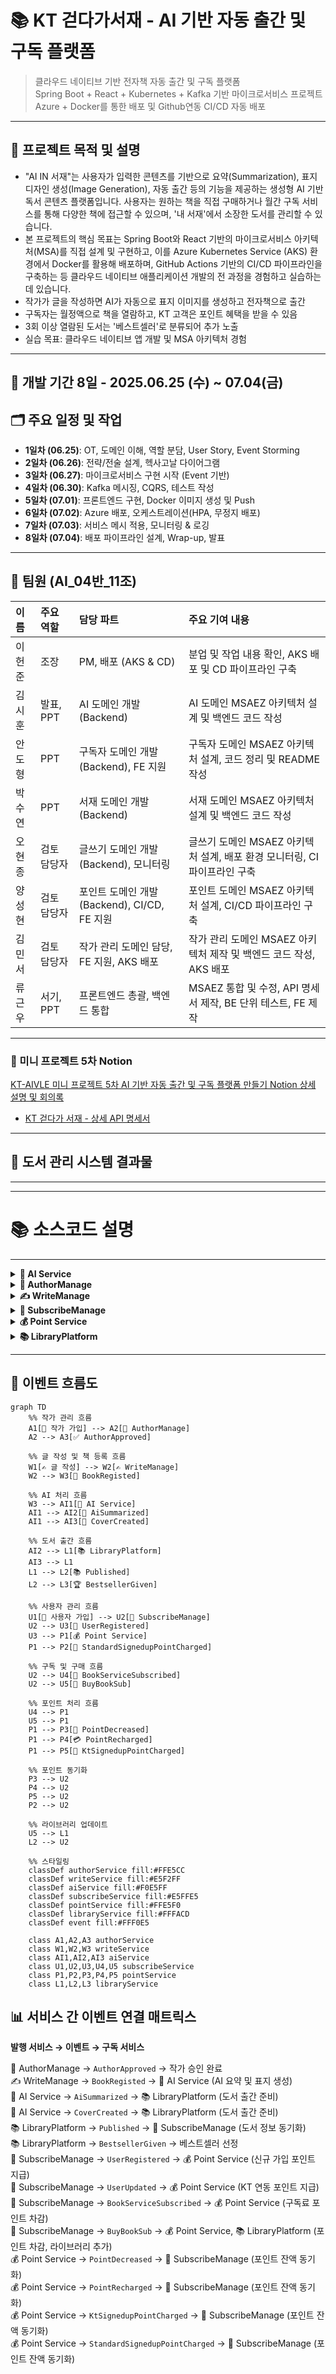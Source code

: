 # 📚 KT 걷다가서재 - AI 기반 자동 출간 및 구독 플랫폼

> 클라우드 네이티브 기반 전자책 자동 출간 및 구독 플랫폼  
> Spring Boot + React + Kubernetes + Kafka 기반 마이크로서비스 프로젝트  
> Azure + Docker를 통한 배포 및 Github연동 CI/CD 자동 배포   

---

## 📝 프로젝트 목적 및 설명
- "AI IN 서재"는 사용자가 입력한 콘텐츠를 기반으로 요약(Summarization), 표지 디자인 생성(Image Generation), 자동 출간 등의 기능을 제공하는 생성형 AI 기반 독서 콘텐츠 플랫폼입니다. 사용자는 원하는 책을 직접 구매하거나 월간 구독 서비스를 통해 다양한 책에 접근할 수 있으며, '내 서재'에서 소장한 도서를 관리할 수 있습니다.
- 본 프로젝트의 핵심 목표는 Spring Boot와 React 기반의 마이크로서비스 아키텍처(MSA)를 직접 설계 및 구현하고, 이를 Azure Kubernetes Service (AKS) 환경에서 Docker를 활용해 배포하며, GitHub Actions 기반의 CI/CD 파이프라인을 구축하는 등 클라우드 네이티브 애플리케이션 개발의 전 과정을 경험하고 실습하는 데 있습니다.
- 작가가 글을 작성하면 AI가 자동으로 표지 이미지를 생성하고 전자책으로 출간
- 구독자는 월정액으로 책을 열람하고, KT 고객은 포인트 혜택을 받을 수 있음
- 3회 이상 열람된 도서는 '베스트셀러'로 분류되어 추가 노출
- 실습 목표: 클라우드 네이티브 앱 개발 및 MSA 아키텍처 경험

---

## 📆 개발 기간 8일 - 2025.06.25 (수) ~ 07.04(금)

## 🗂️ 주요 일정 및 작업
- **1일차 (06.25)**: OT, 도메인 이해, 역할 분담, User Story, Event Storming
- **2일차 (06.26)**: 전략/전술 설계, 헥사고날 다이어그램
- **3일차 (06.27)**: 마이크로서비스 구현 시작 (Event 기반)
- **4일차 (06.30)**: Kafka 메시징, CQRS, 테스트 작성
- **5일차 (07.01)**: 프론트엔드 구현, Docker 이미지 생성 및 Push
- **6일차 (07.02)**: Azure 배포, 오케스트레이션(HPA, 무정지 배포)
- **7일차 (07.03)**: 서비스 메시 적용, 모니터링 & 로깅
- **8일차 (07.04)**: 배포 파이프라인 설계, Wrap-up, 발표

---

## 👥 팀원 (AI_04반_11조)

| 이름 | 주요 역할 | 담당 파트 | 주요 기여 내용 |
| :---------- | :--- | :--- | :--- |
| 이헌준 | 조장 | PM, 배포 (AKS & CD) | 분업 및 작업 내용 확인, AKS 배포 및 CD 파이프라인 구축 |
| 김시훈 | 발표, PPT | AI 도메인 개발 (Backend) | AI 도메인 MSAEZ 아키텍처 설계 및 백엔드 코드 작성 |
| 안도형 | PPT | 구독자 도메인 개발 (Backend), FE 지원 | 구독자 도메인 MSAEZ 아키텍처 설계, 코드 정리 및 README 작성 |
| 박수연 | PPT | 서재 도메인 개발 (Backend) | 서재 도메인 MSAEZ 아키텍처 설계 및 백엔드 코드 작성 |
| 오현종 | 검토 담당자 | 글쓰기 도메인 개발 (Backend), 모니터링 | 글쓰기 도메인 MSAEZ 아키텍처 설계, 배포 환경 모니터링, CI 파이프라인 구축 |
| 양성현 | 검토 담당자 | 포인트 도메인 개발 (Backend), CI/CD, FE 지원 | 포인트 도메인 MSAEZ 아키텍처 설계, CI/CD 파이프라인 구축 |
| 김민서 | 검토 담당자 | 작가 관리 도메인 담당, FE 지원, AKS 배포 | 작가 관리 도메인 MSAEZ 아키텍처 제작 및 백엔드 코드 작성, AKS 배포 |
| 류근우 | 서기, PPT | 프론트엔드 총괄, 백엔드 통합 | MSAEZ 통합 및 수정, API 명세서 제작, BE 단위 테스트, FE 제작 |

---

### 📁 미니 프로젝트 5차 Notion  
[KT-AIVLE 미니 프로젝트 5차 AI 기반 자동 출간 및 구독 플랫폼 만들기 Notion 상세 설명 및 회의록](https://www.notion.so/KT-AIVLE-5-21dd02208fab809d91b2d97bc2c7ab09)  
- [KT 걷다가 서재 - 상세 API 명세서](https://www.notion.so/API-227d02208fab80df8d02f035b3a55e0e)  
---

## **📝 도서 관리 시스템 결과물**



---


---

# 📚 소스코드 설명

---

<details>
<summary><strong>🤖 AI Service</strong></summary>

## AI 요약 생성 (ContentAnalyzer)

**트리거**: `BookRegisted` 이벤트 수신  
**처리**: GPT를 활용한 콘텐츠 요약 + 장르 분류  
**발행**: `AiSummarized` 이벤트  
**핵심 로직**: 중복 처리 방지, 2단계 AI 처리 (요약 → 분류)

```java
// AI 요약 생성 - 2단계 처리
String initialSummary = gptService.generateSummary(
    bookRegisted.getContext(), 500, "KO", "일반요약"
);
String classifiedGenre = gptService.classifyGenre(
    bookRegisted.getTitle(), initialSummary
);

// 이벤트 발행
AiSummarized aiSummarized = new AiSummarized(contentAnalyzer);
aiSummarized.publishAfterCommit();
```

## AI 표지 생성 (CoverDesign)

**트리거**: REST API 요청 또는 `AiSummarized` 이벤트  
**처리**: DALL-E를 활용한 표지 이미지 생성  
**발행**: `CoverCreated` 이벤트  
**핵심 로직**: 요약 결과 활용으로 고품질 표지 생성

```java
// AI 표지 생성
DalleService dalleService = new DalleService();
String imageUrl = dalleService.generateCoverImage(title, context);

// 요약 결과 활용한 고품질 표지 생성
String contextForImage = analyzer.getSummary() != null ? 
    analyzer.getSummary() : analyzer.getContext();

// 이벤트 발행
CoverCreated coverCreated = new CoverCreated(coverDesign);
coverCreated.publishAfterCommit();
```

## PolicyHandler

**트리거**: Kafka 이벤트 스트림 수신  
**처리**: 이벤트 기반 순차 처리 및 중복 방지  
**핵심 로직**: 중복 처리 방지, 순차 실행, 품질 개선 처리

```java
// BookRegisted 이벤트 처리 - 순차적 AI 처리
@StreamListener(condition = "headers['type']=='BookRegisted'")
public void wheneverBookRegisted_ProcessSequentially(@Payload BookRegisted bookRegisted) {
    // 중복 처리 방지
    if (contentAnalysisExists && coverExists) {
        return;
    }
    
    // 순차적 AI 처리
    ContentAnalyzer.aiSummarize(event);
    CoverDesign.autoCoverGeneratePolicy(event);
}
```


</details>

<details>
<summary><strong>👤 AuthorManage</strong></summary>

## 작가 승인 처리 (AuthorAggregate)

**트리거**: 관리자의 `등록 승인` 커맨드  
**처리**: 작가 승인 상태 업데이트  
**발행**: `AuthorApproved` 이벤트  
**핵심 로직**: 관리자 승인 워크플로우, 작가 상태 관리

```java
// 작가 승인 이벤트 발행
AuthorApproved authorApproved = new AuthorApproved(author);
authorApproved.setAuthorId(author.getAuthorId());
authorApproved.setIsApproved(true);
```

## AuthorApproved 이벤트 구조

```java
@Data
public class AuthorApproved extends AbstractEvent {
    private Long authorId;      //  작가 ID
    private Boolean isApproved; //  승인 상태
    private String name;        //  작가 이름
}
```

</details>

<details>
<summary><strong>✍️ WriteManage</strong></summary>

## 책 등록 처리 (WritingAggregate)

**트리거**: 작가의 `책 등록` 커맨드  
**처리**: 책 정보 저장 및 등록 상태 설정  
**발행**: `BookRegisted` 이벤트  
**핵심 로직**: 작가 인증 후 책 등록, 글 작성/수정/삭제 관리

```java
// 책 등록 이벤트 발행
BookRegisted bookRegisted = new BookRegisted(writing);
bookRegisted.setBookId(writing.getBookId());
bookRegisted.setTitle(writing.getTitle());
bookRegisted.setRegistration(true);
```

## BookRegisted 이벤트 구조

```java
@Data
public class BookRegisted extends AbstractEvent {
    private Long bookId;        //  책 ID
    private String context;     //  책 내용
    private Long authorId;      //  작가 ID
    private String title;       //  책 제목
    private Boolean registration; //  등록 상태
}
```

</details>

<details>
<summary><strong>👥 SubscribeManage</strong></summary>

## PolicyHandler

```java
@Service
@Transactional
public class PolicyHandler {
    @Autowired
    UserRepository userRepository;
    
    @Autowired
    LibraryRepository libraryRepository;

    // 포인트 감소 이벤트 처리
    @StreamListener(condition = "headers['type']=='PointDecreased'")
    public void wheneverPointDecreased_PointSyncPolicy(@Payload PointDecreased pointDecreased) {
        User.pointSyncPolicy(event); // 사용자 포인트 잔액 동기화
    }

    // 포인트 충전 이벤트 처리
    @StreamListener(condition = "headers['type']=='PointRecharged'")
    public void wheneverPointRecharged_PointSyncPolicy(@Payload PointRecharged pointRecharged) {
        User.pointSyncPolicy(event); // 사용자 포인트 잔액 동기화
    }

    // KT 가입 포인트 지급 이벤트 처리
    @StreamListener(condition = "headers['type']=='KtSignedupPointCharged'")
    public void wheneverKtSignedupPointCharged_PointSyncPolicy(@Payload KtSignedupPointCharged ktSignedupPointCharged) {
        User.pointSyncPolicy(event); // KT 가입 혜택 포인트 동기화
    }

    // 일반 가입 포인트 지급 이벤트 처리
    @StreamListener(condition = "headers['type']=='StandardSignedupPointCharged'")
    public void wheneverStandardSignedupPointCharged_PointSyncPolicy(@Payload StandardSignedupPointCharged standardSignedupPointCharged) {
        User.pointSyncPolicy(event); // 일반 가입 혜택 포인트 동기화
    }

    // 도서 출간 이벤트 처리
    @StreamListener(condition = "headers['type']=='Published'")
    public void wheneverPublished_BookInfoPolicy(@Payload Published published) {
        Library.bookInfoPolicy(event); // 도서 정보 Library에 동기화
    }
}
```

## 처리하는 외부 이벤트

**PointDecreased**: 포인트 차감 (구매 시)  
**PointRecharged**: 포인트 충전  
**KtSignedupPointCharged**: KT 가입 혜택 포인트 지급  
**StandardSignedupPointCharged**: 일반 가입 혜택 포인트 지급  
**Published**: 도서 출간 정보

## 사용자 등록 처리 (UserAggregate)

**트리거**: 사용자의 `회원가입` 커맨드  
**처리**: 사용자 정보 저장 및 등록 상태 설정  
**발행**: `UserRegistered` 이벤트

## 사용자 정보 수정 처리

**트리거**: 사용자의 `회원정보수정` 커맨드  
**처리**: 사용자 정보 업데이트  
**발행**: `UserUpdated` 이벤트

## 구독 서비스 가입 처리

**트리거**: 사용자의 `구독가입` 커맨드  
**처리**: 월 구독 상태 활성화  
**발행**: `BookServiceSubscribed` 이벤트

## 개별 책 구매 처리

**트리거**: 사용자의 `소장` 커맨드  
**처리**: 포인트 차감 및 책 소장 권한 부여  
**발행**: `BuyBookSub` 이벤트

## 주요 이벤트 구조

```java
// 👤 사용자 등록
@Data
public class UserRegistered extends AbstractEvent {
    private Long userId;    //  사용자 ID
    private String isKt;    //  KT 계정 여부
}

// 💎 구독 서비스 가입
@Data
public class BookServiceSubscribed extends AbstractEvent {
    private Long userId;           //  사용자 ID
    private String isSubscribe;    //  구독 상태
}

// 🛒 개별 책 구매
@Data
public class BuyBookSub extends AbstractEvent {
    private Long userId;    //  사용자 ID
    private Long bookId;    //  책 ID
}
```


</details>

<details>
<summary><strong>💰 Point Service</strong></summary>

## PolicyHandler

```java
@Service
@Transactional
public class PolicyHandler {
    
    // 개별 책 구매 시 포인트 차감
    @StreamListener(condition = "headers['type']=='BuyBookSub'")
    public void wheneverBuyBookSub_PointDecrease(@Payload BuyBookSub buyBookSub) {
        Point.pointDecrease(event);
    }

    // 구독 서비스 가입 시 포인트 차감
    @StreamListener(condition = "headers['type']=='BookServiceSubscribed'")
    public void wheneverBookServiceSubscribed_PointDecrease(@Payload BookServiceSubscribed bookServiceSubscribed) {
        Point.pointDecrease(event);
    }

    // 신규 회원 가입 시 초기 포인트 지급
    @StreamListener(condition = "headers['type']=='UserRegistered'")
    public void wheneverUserRegistered_InitialPointPolicy(@Payload UserRegistered userRegistered) {
        Point.initialPointPolicy(event);
    }

    // KT 계정 연동 시 추가 포인트 지급
    @StreamListener(condition = "headers['type']=='UserUpdated'")
    public void wheneverUserUpdated_KtSignedupPointPolicy(@Payload UserUpdated userUpdated) {
        Point.ktSignedupPointPolicy(event);
    }
}
```

## 발행하는 이벤트 구조

```java
// 💸 포인트 차감 완료 이벤트
@Data
public class PointDecreased extends AbstractEvent {
    private Long userId;            //  사용자 ID
    private Integer pointBalance;   //  차감 후 잔액
}

// 💳 포인트 충전 완료 이벤트
@Data
public class PointRecharged extends AbstractEvent {
    private Long userId;            //  사용자 ID
    private Integer pointBalance;   //  충전 후 잔액
}

// 📱 KT 가입 혜택 포인트 지급
@Data
public class KtSignedupPointCharged extends AbstractEvent {
    private Long userId;            //  사용자 ID
    private Integer pointBalance;   //  지급 후 잔액
}

// 🎁 일반 가입 혜택 포인트 지급
@Data
public class StandardSignedupPointCharged extends AbstractEvent {
    private Long userId;            //  사용자 ID
    private Integer pointBalance;   //  지급 후 잔액
}
```


</details>

<details>
<summary><strong>📚 LibraryPlatform</strong></summary>

## 이벤트 조합 처리 (Event Orchestration)

```java
@Service
@Transactional
public class PolicyHandler {
    
    // 임시 저장소: bookId 기준으로 이벤트 매칭
    private Map<Long, AiSummarized> aiSummarizedMap = new ConcurrentHashMap<>();
    private Map<Long, CoverCreated> coverCreatedMap = new ConcurrentHashMap<>();

    // AI 요약 완료 이벤트 수신 및 임시 저장
    @StreamListener(condition = "headers['type']=='AiSummarized'")
    public void wheneverAiSummarized(@Payload AiSummarized aiSummarized) {
        Long bookId = aiSummarized.getBookId();
        aiSummarizedMap.put(bookId, aiSummarized);
        publishIfReady(bookId);
    }

    // AI 표지 생성 완료 이벤트 수신 및 임시 저장
    @StreamListener(condition = "headers['type']=='CoverCreated'")
    public void wheneverCoverCreated(@Payload CoverCreated coverCreated) {
        Long bookId = coverCreated.getBookId();
        coverCreatedMap.put(bookId, coverCreated);
        publishIfReady(bookId);
    }

    // 두 이벤트가 모두 수신되면 출간된 도서 정보 발행
    private void publishIfReady(Long bookId) {
        AiSummarized aiEvent = aiSummarizedMap.get(bookId);
        CoverCreated coverEvent = coverCreatedMap.get(bookId);

        if (aiEvent != null && coverEvent != null) {
            LibraryInfo.publish(aiEvent, coverEvent); // 출간된 도서 정보 발행
            aiSummarizedMap.remove(bookId);
            coverCreatedMap.remove(bookId);
        }
    }
}
```

## 발행하는 이벤트 구조

```java
// 📚 도서 출간 완료 이벤트
@Data
public class Published extends AbstractEvent {
    private Long bookId;             //  도서 ID
    private Long authorId;           //  작가 ID
    private String authorName;       //  작가명
    private String title;            //  도서 제목
    private String imageUrl;         //  AI 생성 표지 URL
    private String summary;          //  AI 생성 요약
    private String context;          //  도서 내용
    private String classificationType; // 🏷 AI 분류 장르
    private Date publishDate;        //  출간일
    private Long selectCount;        //  선택(구매) 횟수
    private Integer rank;            //  랭킹
    private Boolean bestseller;      //  베스트셀러 여부
}

// 🏆 베스트셀러 선정 이벤트
@Data
public class BestsellerGiven extends AbstractEvent {
    // ... Published와 동일한 구조
    private Boolean bestseller;      //  베스트셀러 여부 (true)
}
```


</details>

---

## 🔗 이벤트 흐름도

```mermaid
graph TD
    %% 작가 관리 흐름
    A1[👤 작가 가입] --> A2[👤 AuthorManage]
    A2 --> A3[✅ AuthorApproved]
    
    %% 글 작성 및 책 등록 흐름
    W1[✍️ 글 작성] --> W2[✍️ WriteManage]
    W2 --> W3[📖 BookRegisted]
    
    %% AI 처리 흐름
    W3 --> AI1[🤖 AI Service]
    AI1 --> AI2[📝 AiSummarized]
    AI1 --> AI3[🎨 CoverCreated]
    
    %% 도서 출간 흐름
    AI2 --> L1[📚 LibraryPlatform]
    AI3 --> L1
    L1 --> L2[📚 Published]
    L2 --> L3[🏆 BestsellerGiven]
    
    %% 사용자 관리 흐름
    U1[👥 사용자 가입] --> U2[👥 SubscribeManage]
    U2 --> U3[🔐 UserRegistered]
    U3 --> P1[💰 Point Service]
    P1 --> P2[🎁 StandardSignedupPointCharged]
    
    %% 구독 및 구매 흐름
    U2 --> U4[💎 BookServiceSubscribed]
    U2 --> U5[🛒 BuyBookSub]
    
    %% 포인트 처리 흐름
    U4 --> P1
    U5 --> P1
    P1 --> P3[💸 PointDecreased]
    P1 --> P4[💳 PointRecharged]
    P1 --> P5[📱 KtSignedupPointCharged]
    
    %% 포인트 동기화
    P3 --> U2
    P4 --> U2
    P5 --> U2
    P2 --> U2
    
    %% 라이브러리 업데이트
    U5 --> L1
    L2 --> U2
    
    %% 스타일링
    classDef authorService fill:#FFE5CC
    classDef writeService fill:#E5F2FF
    classDef aiService fill:#F0E5FF
    classDef subscribeService fill:#E5FFE5
    classDef pointService fill:#FFE5F0
    classDef libraryService fill:#FFFACD
    classDef event fill:#FFF0E5
    
    class A1,A2,A3 authorService
    class W1,W2,W3 writeService
    class AI1,AI2,AI3 aiService
    class U1,U2,U3,U4,U5 subscribeService
    class P1,P2,P3,P4,P5 pointService
    class L1,L2,L3 libraryService
```

## 📊 서비스 간 이벤트 연결 매트릭스

**발행 서비스 → 이벤트 → 구독 서비스**

👤 AuthorManage → `AuthorApproved` → 작가 승인 완료  
✍️ WriteManage → `BookRegisted` → 🤖 AI Service (AI 요약 및 표지 생성)  
🤖 AI Service → `AiSummarized` → 📚 LibraryPlatform (도서 출간 준비)  
🤖 AI Service → `CoverCreated` → 📚 LibraryPlatform (도서 출간 준비)  
📚 LibraryPlatform → `Published` → 👥 SubscribeManage (도서 정보 동기화)  
📚 LibraryPlatform → `BestsellerGiven` → 베스트셀러 선정  
👥 SubscribeManage → `UserRegistered` → 💰 Point Service (신규 가입 포인트 지급)  
👥 SubscribeManage → `UserUpdated` → 💰 Point Service (KT 연동 포인트 지급)  
👥 SubscribeManage → `BookServiceSubscribed` → 💰 Point Service (구독료 포인트 차감)  
👥 SubscribeManage → `BuyBookSub` → 💰 Point Service, 📚 LibraryPlatform (포인트 차감, 라이브러리 추가)  
💰 Point Service → `PointDecreased` → 👥 SubscribeManage (포인트 잔액 동기화)  
💰 Point Service → `PointRecharged` → 👥 SubscribeManage (포인트 잔액 동기화)  
💰 Point Service → `KtSignedupPointCharged` → 👥 SubscribeManage (포인트 잔액 동기화)  
💰 Point Service → `StandardSignedupPointCharged` → 👥 SubscribeManage (포인트 잔액 동기화)
